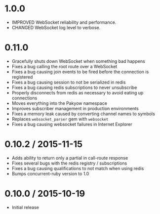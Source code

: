 # 1.0.0

  * IMPROVED WebSocket reliability and performance.
  * CHANGED WebSocket log level to verbose.

# 0.11.0

  * Gracefully shuts down WebSocket when something bad happens
  * Fixes a bug calling the root route over a WebSocket
  * Fixes a bug causing join events to be fired before the connection is registered
  * Fixes a bug causing session to not be serialized in redis
  * Fixes a bug causing redis subscriptions to never unsubscribe
  * Properly disconnects from redis as necessary to avoid eating up connections
  * Moves everything into the Pakyow namespace
  * Improves subscriber management in production environments
  * Fixes a memory leak caused by converting channel names to symbols
  * Replaces `websocket_parser` gem with `websocket`
  * Fixes a bug causing websocket failures in Internet Explorer

# 0.10.2 / 2015-11-15

  * Adds ability to return only a partial in call-route response
  * Fixes several bugs with the redis registry / subscriptions
  * Fixes a bug causing qualifications to not match when using redis
  * Bumps concurrent-ruby version to 1.0

# 0.10.0 / 2015-10-19

  * Initial release
